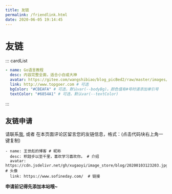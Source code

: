 ```yaml
---
title: 友链
permalink: /friendlink.html
date: 2020-06-05 19:14:45
---
```


# 友链

::: cardList

```yaml
- name: Go语言教程
  desc: 内容完整全面，适合小白或大神
  avatar: https://gitee.com/wangshibiao/blog_picBed2/raw/master/images/20200716151336.png # 可选
  link: http://www.topgoer.com # 可选
  bgColor: "#CBEAFA" # 可选，默认var(--bodyBg)。颜色值有#号时请添加单引号
  textColor: "#6854A1" # 可选，默认var(--textColor)
```

:::

## 友链申请

请联系[我](/contact-author.html#联系方式), 或者 在本页面评论区留言您的友链信息，格式：(点击代码块右上角一键复制)

```
- name: 王世彪的博客 # 昵称
  desc: 积跬步以至千里，喜欢学习喜欢你。 # 介绍
  avatar: https://cdn.jsdelivr.net/gh/xugaoyi/image_store/blog/20200103123203.jpg # 头像
  link: https://www.sofineday.com/  # 链接
```

**申请前记得先添加本站哦~**
